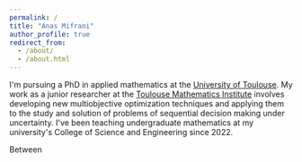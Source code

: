 ```yaml
---
permalink: /
title: "Anas Mifrani"
author_profile: true
redirect_from: 
  - /about/
  - /about.html
---
```


I'm pursuing a PhD in applied mathematics at the [University of Toulouse](https://en.univ-toulouse.fr/). My work as a junior researcher at the [Toulouse Mathematics Institute](https://math.univ-toulouse.fr/en/) involves developing new multiobjective optimization techniques and applying them to the study and solution of problems of sequential decision making under uncertainty. I've been teaching undergraduate mathematics at my university's College of Science and Engineering since 2022.

Between 





